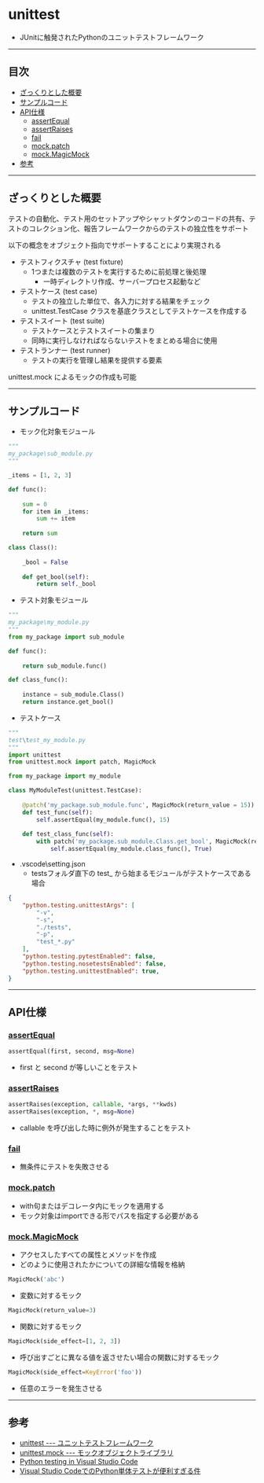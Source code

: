 # unittest
- JUnitに触発されたPythonのユニットテストフレームワーク

***
## 目次
- [ざっくりとした概要](#ざっくりとした概要)
- [サンプルコード](#サンプルコード)
- [API仕様](#api仕様)
  - [assertEqual](#assertequal)
  - [assertRaises](#assertraises)
  - [fail](#fail)
  - [mock.patch](#mockpatch)
  - [mock.MagicMock](#mockmagicmock)
- [参考](#参考)

***
## ざっくりとした概要
テストの自動化、テスト用のセットアップやシャットダウンのコードの共有、テストのコレクション化、報告フレームワークからのテストの独立性をサポート

以下の概念をオブジェクト指向でサポートすることにより実現される
- テストフィクスチャ (test fixture)
  - 1つまたは複数のテストを実行するために前処理と後処理
    - 一時ディレクトリ作成、サーバープロセス起動など
- テストケース (test case)
  - テストの独立した単位で、各入力に対する結果をチェック
  - unittest.TestCase クラスを基底クラスとしてテストケースを作成する
- テストスイート (test suite)
  - テストケースとテストスイートの集まり
  - 同時に実行しなければならないテストをまとめる場合に使用
- テストランナー (test runner)
  - テストの実行を管理し結果を提供する要素

unittest.mock によるモックの作成も可能

***
## サンプルコード
- モック化対象モジュール
``` python
"""
my_package\sub_module.py
"""

_items = [1, 2, 3]

def func():
    
    sum = 0
    for item in _items:
        sum += item
    
    return sum

class Class():
    
    _bool = False
    
    def get_bool(self):
        return self._bool
```
- テスト対象モジュール
``` python
"""
my_package\my_module.py
"""
from my_package import sub_module

def func():
    
    return sub_module.func()

def class_func():
    
    instance = sub_module.Class()
    return instance.get_bool()
```
- テストケース
``` python
"""
test\test_my_module.py
"""
import unittest
from unittest.mock import patch, MagicMock

from my_package import my_module

class MyModuleTest(unittest.TestCase):
    
    @patch('my_package.sub_module.func', MagicMock(return_value = 15))
    def test_func(self):
        self.assertEqual(my_module.func(), 15)
    
    def test_class_func(self):
        with patch('my_package.sub_module.Class.get_bool', MagicMock(return_value = True)) as get_bool:
            self.assertEqual(my_module.class_func(), True)
```
- .vscode\setting.json
  - testsフォルダ直下の test_ から始まるモジュールがテストケースである場合
``` json
{
    "python.testing.unittestArgs": [
        "-v",
        "-s",
        "./tests",
        "-p",
        "test_*.py"
    ],
    "python.testing.pytestEnabled": false,
    "python.testing.nosetestsEnabled": false,
    "python.testing.unittestEnabled": true,
}
```

***
## API仕様
### [assertEqual](https://docs.python.org/ja/3/library/unittest.html#unittest.TestCase.assertEqual)
``` python
assertEqual(first, second, msg=None)
```
- first と second が等しいことをテスト

### [assertRaises](https://docs.python.org/ja/3/library/unittest.html#unittest.TestCase.assertRaises)
``` python
assertRaises(exception, callable, *args, **kwds)
assertRaises(exception, *, msg=None)
```
- callable を呼び出した時に例外が発生することをテスト

### [fail](https://docs.python.org/ja/3/library/unittest.html#unittest.TestCase.fail)
- 無条件にテストを失敗させる

### [mock.patch](https://docs.python.org/ja/3/library/unittest.mock.html#unittest.mock.patch)
- with句またはデコレータ内にモックを適用する
- モック対象はimportできる形でパスを指定する必要がある

### [mock.MagicMock](https://docs.python.org/ja/3/library/unittest.mock.html#unittest.mock.MagicMock)
- アクセスしたすべての属性とメソッドを作成
- どのように使用されたかについての詳細な情報を格納
``` python
MagicMock('abc')
```
- 変数に対するモック
``` python
MagicMock(return_value=3)
```
- 関数に対するモック
``` python
MagicMock(side_effect=[1, 2, 3])
```
- 呼び出すごとに異なる値を返させたい場合の関数に対するモック
``` python
MagicMock(side_effect=KeyError('foo'))
```
- 任意のエラーを発生させる

***
## 参考
- [unittest --- ユニットテストフレームワーク](https://docs.python.org/ja/3/library/unittest.html)
- [unittest.mock --- モックオブジェクトライブラリ](https://docs.python.org/ja/3/library/unittest.mock.html)
- [Python testing in Visual Studio Code](https://code.visualstudio.com/docs/python/testing)
- [Visual Studio CodeでのPython単体テストが便利すぎる件](https://hiroronn.hatenablog.jp/entry/20180905/1536146652)
